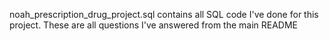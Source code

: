 noah_prescription_drug_project.sql contains all SQL code I've done for this project. These are all questions I've answered from the main README
